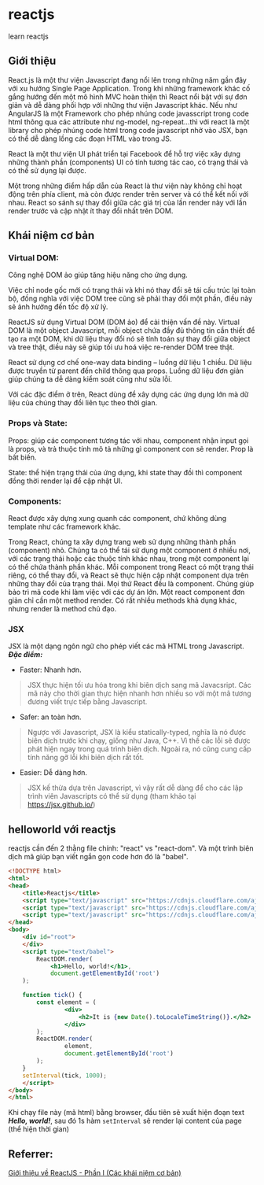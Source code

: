 # reactjs
learn reactjs

## Giới thiệu

React.js là một thư viện Javascript đang nổi lên trong những năm gần đây với xu hướng Single Page Application. Trong khi những framework khác cố gắng hướng đến một mô hình MVC hoàn thiện thì React nổi bật với sự đơn giản và dễ dàng phối hợp với những thư viện Javascript khác. Nếu như AngularJS là một Framework cho phép nhúng code javasscript trong code html thông qua các attribute như ng-model, ng-repeat...thì với react là một library cho phép nhúng code html trong code javascript nhờ vào JSX, bạn có thể dễ dàng lồng các đoạn HTML vào trong JS.

React là một thư viện UI phát triển tại Facebook để hỗ trợ việc xây dựng những thành phần (components) UI có tính tương tác cao, có trạng thái và có thể sử dụng lại được.

Một trong những điểm hấp dẫn của React là thư viện này không chỉ hoạt động trên phía client, mà còn được render trên server và có thể kết nối với nhau. React so sánh sự thay đổi giữa các giá trị của lần render này với lần render trước và cập nhật ít thay đổi nhất trên DOM.

## Khái niệm cơ bản

### Virtual DOM:

Công nghệ DOM ảo giúp tăng hiệu năng cho ứng dụng.

Việc chỉ node gốc mới có trạng thái và khi nó thay đổi sẽ tái cấu trúc lại toàn bộ, đồng nghĩa với việc DOM tree cũng sẽ phải thay đổi một phần, điều này sẽ ảnh hưởng đến tốc độ xử lý.

ReactJS sử dụng Virtual DOM (DOM ảo) để cải thiện vấn đề này. Virtual DOM là một object Javascript, mỗi object chứa đầy đủ thông tin cần thiết để tạo ra một DOM, khi dữ liệu thay đổi nó sẽ tính toán sự thay đổi giữa object và tree thật, điều này sẽ giúp tối ưu hoá việc re-render DOM tree thật.

React sử dụng cơ chế one-way data binding – luồng dữ liệu 1 chiều. Dữ liệu được truyền từ parent đến child thông qua props. Luồng dữ liệu đơn giản giúp chúng ta dễ dàng kiểm soát cũng như sửa lỗi.

Với các đặc điểm ở trên, React dùng để xây dựng các ứng dụng lớn mà dữ liệu của chúng thay đổi liên tục theo thời gian. 

### Props và State:

Props: giúp các component tương tác với nhau, component nhận input gọi là props, và trả thuộc tính mô tả những gì component con sẽ render. Prop là bất biến.

State: thể hiện trạng thái của ứng dụng, khi state thay đồi thì component đồng thời render lại để cập nhật UI.

### Components:

React được xây dựng xung quanh các component, chứ không dùng template như các framework khác.

Trong React, chúng ta xây dựng trang web sử dụng những thành phần (component) nhỏ. Chúng ta có thể tái sử dụng một component ở nhiều nơi, với các trạng thái hoặc các thuộc tính khác nhau, trong một component lại có thể chứa thành phần khác. Mỗi component trong React có một trạng thái riêng, có thể thay đổi, và React sẽ thực hiện cập nhật component dựa trên những thay đổi của trạng thái. Mọi thứ React đều là component. Chúng giúp bảo trì mã code khi làm việc với các dự án lớn. Một react component đơn giản chỉ cần một method render. Có rất nhiều methods khả dụng khác, nhưng render là method chủ đạo.

### JSX

JSX là một dạng ngôn ngữ cho phép viết các mã HTML trong Javascript.
***Đặc điểm:***

- Faster: Nhanh hơn.

> JSX thực hiện tối ưu hóa trong khi biên dịch sang mã Javacsript. Các mã này cho thời gian thực hiện nhanh hơn nhiều so với một mã tương đương viết trực tiếp bằng Javascript.

- Safer: an toàn hơn.

> Ngược với Javascript, JSX là kiểu statically-typed, nghĩa là nó được biên dịch trước khi chạy, giống như Java, C++. Vì thế các lỗi sẽ được phát hiện ngay trong quá trình biên dịch. Ngoài ra, nó cũng cung cấp tính năng gỡ lỗi khi biên dịch rất tốt.

- Easier: Dễ dàng hơn.

> JSX kế thừa dựa trên Javascript, vì vậy rất dễ dàng để cho các lập trình viên Javascripts có thể sử dụng (tham khảo tại https://jsx.github.io/)

## helloworld với reactjs

reactjs cần đến 2 thằng file chính: "react" vs "react-dom". Và một trình biên dịch mã giúp bạn viết ngắn gọn code hơn đó là "babel".

```html
<!DOCTYPE html>
<html>
<head>
	<title>Reactjs</title>
	<script type="text/javascript" src="https://cdnjs.cloudflare.com/ajax/libs/react/15.3.1/react.js"></script>
	<script type="text/javascript" src="https://cdnjs.cloudflare.com/ajax/libs/react/15.3.1/react-dom.js"></script>
	<script type="text/javascript" src="https://cdnjs.cloudflare.com/ajax/libs/babel-core/5.8.38/browser.min.js"></script>
</head>
<body>
	<div id="root">
	</div>
	<script type="text/babel">
		ReactDOM.render(
            <h1>Hello, world!</h1>,
            document.getElementById('root')
    );

    function tick() {
        const element = (
                <div>
                    <h2>It is {new Date().toLocaleTimeString()}.</h2>
                </div>
        );
        ReactDOM.render(
                element,
                document.getElementById('root')
        );
    }
    setInterval(tick, 1000);
	</script>
</body>
</html>
```
Khi chạy file này (mã html) bằng browser, đầu tiên sẽ xuất hiện đoạn text ***Hello, world!***, sau đó 1s hàm `setInterval` sẽ render lại content của page (thể hiện thời gian)
## Referrer:
[Giới thiệu về ReactJS - Phần I (Các khái niệm cơ bản)](https://viblo.asia/p/gioi-thieu-ve-reactjs-phan-i-cac-khai-niem-co-ban-V3m5WzjblO7)
